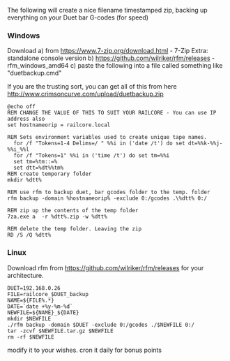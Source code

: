 The following will create a nice filename timestamped zip, backing up everything on your Duet bar G-codes (for speed) 

### Windows

Download
a) from  https://www.7-zip.org/download.html - 7-Zip Extra: standalone console version
b) https://github.com/wilriker/rfm/releases - rfm_windows_amd64
c) paste the following into a file called something like "duetbackup.cmd"

If you are the trusting sort, you can get all of this from here http://www.crimsoncurve.com/upload/duetbackup.zip

```
@echo off
REM CHANGE THE VALUE OF THIS TO SUIT YOUR RAILCORE - You can use IP address also
set hostnameorip = railcore.local

REM Sets environment variables used to create unique tape names.
  for /f "Tokens=1-4 Delims=/ " %%i in ('date /t') do set dt=%%k-%%j-%%i_%%l
  for /f "Tokens=1" %%i in ('time /t') do set tm=%%i
  set tm=%tm::=%
  set dtt=%dt%%tm%
REM create temporary folder
mkdir %dtt%

REM use rfm to backup duet, bar gcodes folder to the temp. folder
rfm backup -domain %hostnameorip% -exclude 0:/gcodes .\%dtt% 0:/

REM zip up the contents of the temp folder
7za.exe a  -r %dtt%.zip -w %dtt% 

REM delete the temp folder. Leaving the zip
RD /S /Q %dtt%
```


### Linux

Download rfm from https://github.com/wilriker/rfm/releases for your architecture.

```
DUET=192.168.0.26
FILE=railcore_$DUET_backup             
NAME=${FILE%.*}
DATE=`date +%y-%m-%d`         
NEWFILE=${NAME}_${DATE}
mkdir $NEWFILE
./rfm backup -domain $DUET -exclude 0:/gcodes ./$NEWFILE 0:/
tar -zcvf $NEWFILE.tar.gz $NEWFILE
rm -rf $NEWFILE
```

modify it to your wishes. cron it daily for bonus points

